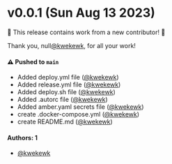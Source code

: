 # v0.0.1 (Sun Aug 13 2023)

:tada: This release contains work from a new contributor! :tada:

Thank you, null[@kwekewk](https://github.com/kwekewk), for all your work!

#### ⚠️ Pushed to `main`

- Added deploy.yml file ([@kwekewk](https://github.com/kwekewk))
- Added release.yml file ([@kwekewk](https://github.com/kwekewk))
- Added deploy.sh file ([@kwekewk](https://github.com/kwekewk))
- Added .autorc file ([@kwekewk](https://github.com/kwekewk))
- Added amber.yaml secrets file ([@kwekewk](https://github.com/kwekewk))
- create .docker-compose.yml ([@kwekewk](https://github.com/kwekewk))
- create README.md ([@kwekewk](https://github.com/kwekewk))

#### Authors: 1

- [@kwekewk](https://github.com/kwekewk)

